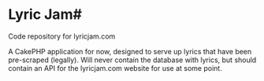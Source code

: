 # Lyric Jam#

Code repository for lyricjam.com

A CakePHP application for now, designed to serve up lyrics that have been pre-scraped (legally).
Will never contain the database with lyrics, but should contain an API for the lyricjam.com website for use at some point.